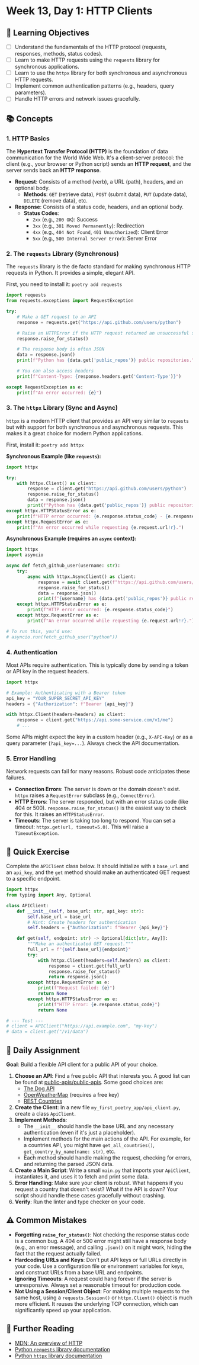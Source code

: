 # Week 13, Day 1: HTTP Clients

## 🎯 Learning Objectives

- [ ] Understand the fundamentals of the HTTP protocol (requests, responses, methods, status codes).
- [ ] Learn to make HTTP requests using the `requests` library for synchronous applications.
- [ ] Learn to use the `httpx` library for both synchronous and asynchronous HTTP requests.
- [ ] Implement common authentication patterns (e.g., headers, query parameters).
- [ ] Handle HTTP errors and network issues gracefully.

## 📚 Concepts

### 1. HTTP Basics

The **Hypertext Transfer Protocol (HTTP)** is the foundation of data communication for the World Wide Web. It's a client-server protocol: the client (e.g., your browser or Python script) sends an **HTTP request**, and the server sends back an **HTTP response**.

- **Request**: Consists of a method (verb), a URL (path), headers, and an optional body.
  - **Methods**: `GET` (retrieve data), `POST` (submit data), `PUT` (update data), `DELETE` (remove data), etc.
- **Response**: Consists of a status code, headers, and an optional body.
  - **Status Codes**:
    - `2xx` (e.g., `200 OK`): Success
    - `3xx` (e.g., `301 Moved Permanently`): Redirection
    - `4xx` (e.g., `404 Not Found`, `401 Unauthorized`): Client Error
    - `5xx` (e.g., `500 Internal Server Error`): Server Error

### 2. The `requests` Library (Synchronous)

The `requests` library is the de facto standard for making synchronous HTTP requests in Python. It provides a simple, elegant API.

First, you need to install it: `poetry add requests`

```python
import requests
from requests.exceptions import RequestException

try:
    # Make a GET request to an API
    response = requests.get("https://api.github.com/users/python")

    # Raise an HTTPError if the HTTP request returned an unsuccessful status code
    response.raise_for_status()

    # The response body is often JSON
    data = response.json()
    print(f"Python has {data.get('public_repos')} public repositories.")

    # You can also access headers
    print(f"Content-Type: {response.headers.get('Content-Type')}")

except RequestException as e:
    print(f"An error occurred: {e}")
```

### 3. The `httpx` Library (Sync and Async)

`httpx` is a modern HTTP client that provides an API very similar to `requests` but with support for both synchronous and asynchronous requests. This makes it a great choice for modern Python applications.

First, install it: `poetry add httpx`

**Synchronous Example (like `requests`):**

```python
import httpx

try:
    with httpx.Client() as client:
        response = client.get("https://api.github.com/users/python")
        response.raise_for_status()
        data = response.json()
        print(f"Python has {data.get('public_repos')} public repositories.")
except httpx.HTTPStatusError as e:
    print(f"HTTP error occurred: {e.response.status_code} - {e.response.text}")
except httpx.RequestError as e:
    print(f"An error occurred while requesting {e.request.url!r}.")
```

**Asynchronous Example (requires an `async` context):**

```python
import httpx
import asyncio

async def fetch_github_user(username: str):
    try:
        async with httpx.AsyncClient() as client:
            response = await client.get(f"https://api.github.com/users/{username}")
            response.raise_for_status()
            data = response.json()
            print(f"{username} has {data.get('public_repos')} public repositories.")
    except httpx.HTTPStatusError as e:
        print(f"HTTP error occurred: {e.response.status_code}")
    except httpx.RequestError as e:
        print(f"An error occurred while requesting {e.request.url!r}.")

# To run this, you'd use:
# asyncio.run(fetch_github_user("python"))
```

### 4. Authentication

Most APIs require authentication. This is typically done by sending a token or API key in the request headers.

```python
import httpx

# Example: Authenticating with a Bearer token
api_key = "YOUR_SUPER_SECRET_API_KEY"
headers = {"Authorization": f"Bearer {api_key}"}

with httpx.Client(headers=headers) as client:
    response = client.get("https://api.some-service.com/v1/me")
    # ...
```

Some APIs might expect the key in a custom header (e.g., `X-API-Key`) or as a query parameter (`?api_key=...`). Always check the API documentation.

### 5. Error Handling

Network requests can fail for many reasons. Robust code anticipates these failures.

- **Connection Errors**: The server is down or the domain doesn't exist. `httpx` raises a `RequestError` subclass (e.g., `ConnectError`).
- **HTTP Errors**: The server responded, but with an error status code (like 404 or 500). `response.raise_for_status()` is the easiest way to check for this. It raises an `HTTPStatusError`.
- **Timeouts**: The server is taking too long to respond. You can set a timeout: `httpx.get(url, timeout=5.0)`. This will raise a `TimeoutException`.

## 🔹 Quick Exercise

Complete the `APIClient` class below. It should initialize with a `base_url` and an `api_key`, and the `get` method should make an authenticated GET request to a specific endpoint.

```python
import httpx
from typing import Any, Optional

class APIClient:
    def __init__(self, base_url: str, api_key: str):
        self.base_url = base_url
        # Hint: Create headers for authentication
        self.headers = {"Authorization": f"Bearer {api_key}"}

    def get(self, endpoint: str) -> Optional[dict[str, Any]]:
        """Make an authenticated GET request."""
        full_url = f"{self.base_url}{endpoint}"
        try:
            with httpx.Client(headers=self.headers) as client:
                response = client.get(full_url)
                response.raise_for_status()
                return response.json()
        except httpx.RequestError as e:
            print(f"Request failed: {e}")
            return None
        except httpx.HTTPStatusError as e:
            print(f"HTTP Error: {e.response.status_code}")
            return None

# --- Test ---
# client = APIClient("https://api.example.com", "my-key")
# data = client.get("/v1/data")
```

## 📝 Daily Assignment

**Goal**: Build a flexible API client for a public API of your choice.

1.  **Choose an API**: Find a free public API that interests you. A good list can be found at [public-apis/public-apis](https://github.com/public-apis/public-apis). Some good choices are:
    - [The Dog API](https://thedogapi.com/)
    - [OpenWeatherMap](https://openweathermap.org/api) (requires a free key)
    - [REST Countries](https://restcountries.com/)
2.  **Create the Client**: In a new file `my_first_poetry_app/api_client.py`, create a class `ApiClient`.
3.  **Implement Methods**:
    - The `__init__` should handle the base URL and any necessary authentication (even if it's just a placeholder).
    - Implement methods for the main actions of the API. For example, for a countries API, you might have `get_all_countries()`, `get_country_by_name(name: str)`, etc.
    - Each method should handle making the request, checking for errors, and returning the parsed JSON data.
4.  **Create a Main Script**: Write a small `main.py` that imports your `ApiClient`, instantiates it, and uses it to fetch and print some data.
5.  **Error Handling**: Make sure your client is robust. What happens if you request a country that doesn't exist? What if the API is down? Your script should handle these cases gracefully without crashing.
6.  **Verify**: Run the linter and type checker on your code.

## ⚠️ Common Mistakes

- **Forgetting `raise_for_status()`**: Not checking the response status code is a common bug. A 404 or 500 error might still have a response body (e.g., an error message), and calling `.json()` on it might work, hiding the fact that the request actually failed.
- **Hardcoding URLs and Keys**: Don't put API keys or full URLs directly in your code. Use a configuration file or environment variables for keys, and construct URLs from a base URL and endpoints.
- **Ignoring Timeouts**: A request could hang forever if the server is unresponsive. Always set a reasonable timeout for production code.
- **Not Using a Session/Client Object**: For making multiple requests to the same host, using a `requests.Session()` or `httpx.Client()` object is much more efficient. It reuses the underlying TCP connection, which can significantly speed up your application.

## 📖 Further Reading

- [MDN: An overview of HTTP](https://developer.mozilla.org/en-US/docs/Web/HTTP/Overview)
- [Python `requests` library documentation](https://requests.readthedocs.io/en/latest/)
- [Python `httpx` library documentation](https://www.python-httpx.org/)
